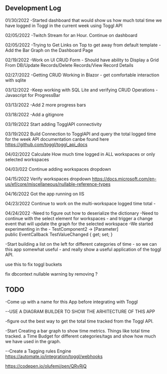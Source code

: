 ## Development Log 

01/30/2022
-Started dashboard that would show us how much total time we have logged in Toggl in the current week using Toggl API

02/05/2022
-Twitch Stream for an Hour. Continue on dashboard

02/05/2022
-Trying to Get Links on Top to get away from default template
-Add the Bar Graph on the Dashboard Page

02/19/2022
-Work on UI CRUD Form - Should have ability to Display a Grid From DB/Update Records/Delete Records/View Record Details

02/27/2022
-Getting CRUD Working in Blazor - get comfortable interaction with sqlite

03/12/2022
-Keep working with SQL Lite and verifying CRUD Operations
-Javascript for ProgressBar

03/13/2022
-Add 2 more progress bars

03/18/2022
-Add a gitignore

03/19/2022
Start adding TogglAPI connectivity

03/19/2022
Build Connection to TogglAPI and query the total logged time for the week
API documentation canbe found here
https://github.com/toggl/toggl_api_docs

04/02/2022
Calculate How much time logged in ALL workspaces or only selected workspaces

04/03/022
Continue adding workspaces dropdown

04/15/2022
Verify workspaces dropdown
https://docs.microsoft.com/en-us/ef/core/miscellaneous/nullable-reference-types

04/16/2022
Got the app running on IIS

04/23/2022
Continue to work on the multi-workspace logged time total -


04/24/2022
-Need to figure out how to deserialize the dictionary
-Need to continue with the select element for workspaces - and trigger a change event that will update the graph for the selected workspace
-We started experimenting in the - TestComponent2 -> 
    [Parameter]  
    public EventCallback<string> TestValueChanged { get; set; }  

-Start building a list on the left for different categories of time - so we can this app somewhat useful - and really show a useful
application of the toggl API.



use this to fix toggl buckets

fix dbcontext nullable warning by removing ?


## TODO
-Come up with a name for this App before integrating with Toggl

--USE A DIAGRAM BUILDER TO SHOW THE ARHITECTURE OF THIS APP


-figure out the best way to get the total time tracked from the Toggl API.

-Start Creating a bar graph to show time metrics. Things like total time tracked. a Time Budget for different
categories/tags and show how much we have used in the graph.

--Create a Tagging rules Engine
https://automate.io/integration/toggl/webhooks

https://codepen.io/olufemi/pen/QRvRjQ








